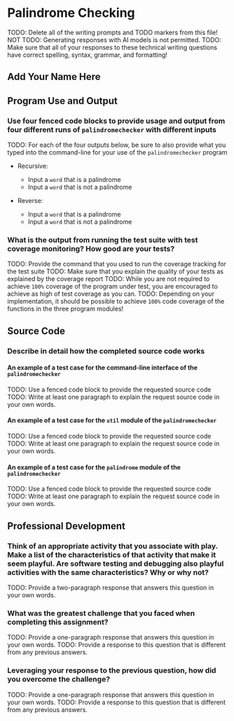 # Palindrome Checking

TODO: Delete all of the writing prompts and TODO markers from this file!
NOT TODO: Generating responses with AI models is not permitted.
TODO: Make sure that all of your responses to these technical writing questions
      have correct spelling, syntax, grammar, and formatting!

## Add Your Name Here

## Program Use and Output

### Use four fenced code blocks to provide usage and output from four different runs of `palindromechecker` with different inputs

TODO: For each of the four outputs below, be sure to also provide what you
typed into the command-line for your use of the `palindromechecker` program

- Recursive:
  - Input a `word` that is a palindrome
  - Input a `word` that is not a palindrome

- Reverse:
  - Input a `word` that is a palindrome
  - Input a `word` that is not a palindrome

### What is the output from running the test suite with test coverage monitoring? How good are your tests?

TODO: Provide the command that you used to run the coverage tracking for the test suite
TODO: Make sure that you explain the quality of your tests as explained by the coverage report
TODO: While you are not required to achieve `100%` coverage of the program under test,
      you are encouraged to achieve as high of test coverage as you can.
TODO: Depending on your implementation, it should be possible to achieve `100%`
      code coverage of the functions in the three program modules!

## Source Code

### Describe in detail how the completed source code works

#### An example of a test case for the command-line interface of the `palindromechecker`

TODO: Use a fenced code block to provide the requested source code
TODO: Write at least one paragraph to explain the request source code
in your own words.

#### An example of a test case for the `util` module of the `palindromechecker`

TODO: Use a fenced code block to provide the requested source code
TODO: Write at least one paragraph to explain the request source code
in your own words.

#### An example of a test case for the `palindrome` module of the `palindromechecker`

TODO: Use a fenced code block to provide the requested source code
TODO: Write at least one paragraph to explain the request source code
in your own words.

## Professional Development

### Think of an appropriate activity that you associate with play. Make a list of the characteristics of that activity that make it seem playful. Are software testing and debugging also playful activities with the same characteristics? Why or why not?

TODO: Provide a two-paragraph response that answers this question in your own words.

### What was the greatest challenge that you faced when completing this assignment?

TODO: Provide a one-paragraph response that answers this question in your own words.
TODO: Provide a response to this question that is different from any previous answers.

### Leveraging your response to the previous question, how did you overcome the challenge?

TODO: Provide a one-paragraph response that answers this question in your own words.
TODO: Provide a response to this question that is different from any previous answers.

